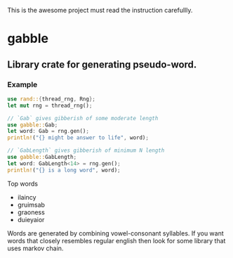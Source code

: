 This is the awesome project must read the instruction carefullly.
# gabble
## Library crate for generating pseudo-word.
### Example
``` rust
use rand::{thread_rng, Rng};
let mut rng = thread_rng();

// `Gab` gives gibberish of some moderate length
use gabble::Gab;
let word: Gab = rng.gen();
println!("{} might be answer to life", word);

// `GabLength` gives gibberish of minimum N length
use gabble::GabLength;
let word: GabLength<14> = rng.gen();
println!("{} is a long word", word);
```


Top words
* ilaincy
* gruimsab
* graoness
* duieyaior

Words are generated by combining vowel-consonant syllables. If you want words that closely resembles regular english then look for some library that uses markov chain.
